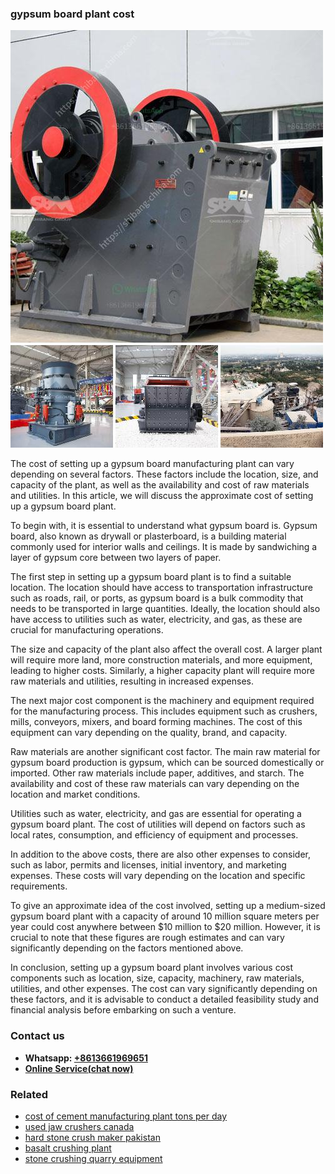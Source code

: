 <h3>gypsum board plant cost</h3><img src='1706755847.jpg' alt=''><p>The cost of setting up a gypsum board manufacturing plant can vary depending on several factors. These factors include the location, size, and capacity of the plant, as well as the availability and cost of raw materials and utilities. In this article, we will discuss the approximate cost of setting up a gypsum board plant.</p><p>To begin with, it is essential to understand what gypsum board is. Gypsum board, also known as drywall or plasterboard, is a building material commonly used for interior walls and ceilings. It is made by sandwiching a layer of gypsum core between two layers of paper.</p><p>The first step in setting up a gypsum board plant is to find a suitable location. The location should have access to transportation infrastructure such as roads, rail, or ports, as gypsum board is a bulk commodity that needs to be transported in large quantities. Ideally, the location should also have access to utilities such as water, electricity, and gas, as these are crucial for manufacturing operations.</p><p>The size and capacity of the plant also affect the overall cost. A larger plant will require more land, more construction materials, and more equipment, leading to higher costs. Similarly, a higher capacity plant will require more raw materials and utilities, resulting in increased expenses.</p><p>The next major cost component is the machinery and equipment required for the manufacturing process. This includes equipment such as crushers, mills, conveyors, mixers, and board forming machines. The cost of this equipment can vary depending on the quality, brand, and capacity.</p><p>Raw materials are another significant cost factor. The main raw material for gypsum board production is gypsum, which can be sourced domestically or imported. Other raw materials include paper, additives, and starch. The availability and cost of these raw materials can vary depending on the location and market conditions.</p><p>Utilities such as water, electricity, and gas are essential for operating a gypsum board plant. The cost of utilities will depend on factors such as local rates, consumption, and efficiency of equipment and processes.</p><p>In addition to the above costs, there are also other expenses to consider, such as labor, permits and licenses, initial inventory, and marketing expenses. These costs will vary depending on the location and specific requirements.</p><p>To give an approximate idea of the cost involved, setting up a medium-sized gypsum board plant with a capacity of around 10 million square meters per year could cost anywhere between $10 million to $20 million. However, it is crucial to note that these figures are rough estimates and can vary significantly depending on the factors mentioned above.</p><p>In conclusion, setting up a gypsum board plant involves various cost components such as location, size, capacity, machinery, raw materials, utilities, and other expenses. The cost can vary significantly depending on these factors, and it is advisable to conduct a detailed feasibility study and financial analysis before embarking on such a venture.</p><h3>Contact us</h3><ul><li><strong>Whatsapp:&nbsp;<a href="https://wa.me/8613661969651">+8613661969651</a></strong></li><li><a href="https://swt.shibang-china.com/?git&amp;zhl&amp;gypsum board plant cost"><strong>Online Service(chat now)</strong></a></li></ul><h3>Related</h3><ul><li><a href='cost of cement manufacturing plant tons per day.md'>cost of cement manufacturing plant tons per day</a></li><li><a href='used jaw crushers canada.md'>used jaw crushers canada</a></li><li><a href='hard stone crush maker pakistan.md'>hard stone crush maker pakistan</a></li><li><a href='basalt crushing plant.md'>basalt crushing plant</a></li><li><a href='stone crushing quarry equipment.md'>stone crushing quarry equipment</a></li></ul>